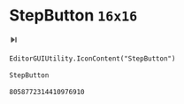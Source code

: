 # StepButton `16x16`
<img src="/img/StepButton.png" width=16 height=16>

``` CSharp
EditorGUIUtility.IconContent("StepButton")
```
```
StepButton
```
```
8058772314410976910
```
